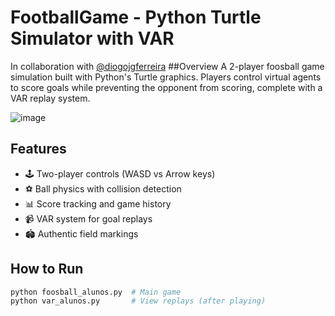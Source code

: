 # FootballGame - Python Turtle Simulator with VAR
In collaboration with [@diogojgferreira](http://github.com/diogojgferreira)
##Overview
A 2-player foosball game simulation built with Python's Turtle graphics. Players control virtual agents to score goals while preventing the opponent from scoring, complete with a VAR replay system.

![image](https://github.com/user-attachments/assets/e2fd07a9-bc32-4fbf-a222-a95ec89425d7)

## Features
- 🕹️ Two-player controls (WASD vs Arrow keys)
- ⚽ Ball physics with collision detection
- 📊 Score tracking and game history
- 📹 VAR system for goal replays
- 🏟️ Authentic field markings

## How to Run
```bash
python foosball_alunos.py  # Main game
python var_alunos.py       # View replays (after playing)
